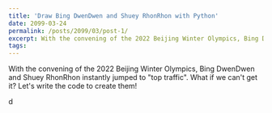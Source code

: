 ```yaml
---
title: 'Draw Bing DwenDwen and Shuey RhonRhon with Python'
date: 2099-03-24
permalink: /posts/2099/03/post-1/
excerpt: With the convening of the 2022 Beijing Winter Olympics, Bing DwenDwen and Shuey RhonRhon instantly jumped to "top traffic". What if we can't get it? Let's write the code to create them!  
tags:
---
```



With the convening of the 2022 Beijing Winter Olympics, Bing DwenDwen and Shuey RhonRhon instantly jumped to "top traffic". What if we can't get it? Let's write the code to create them! 


d
